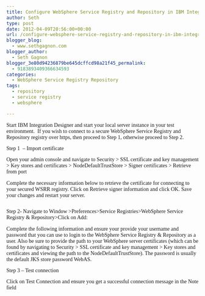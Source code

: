 ```yaml
---
title: Configure WebSphere Service Registry and Repository in IBM Integration Designer
author: Seth
type: post
date: 2012-04-09T20:56:00+00:00
url: /configure-websphere-service-registry-and-repository-in-ibm-integration-designer/
blogger_blog:
  - www.sethgagnon.com
blogger_author:
  - Seth Gagnon
blogger_3e80d94236879be645dcffcd98a21f45_permalink:
  - 9183893409366634593
categories:
  - WebSphere Service Registry Repository
tags:
  - repository
  - service registry
  - websphere

---
```

<div class="MsoNormal" style="margin: 0 0 10pt; text-align: left;">
  <span style="font-family: Calibri;">Start IBM Integration Designer and start your local server instance in your test environment.  If you wish to connect to a secure WebSphere Service Registry and Repository registry over https, then proceed to Step 1, otherwise proceed to Step 2.</span>
</div>

<div class="MsoNormal" style="margin: 0 0 10pt;">
  <span style="font-family: Calibri;">Step 1  &#8211; Import certificate</span>
</div>

<div class="MsoNormal" style="margin: 0 0 10pt;">
  <span style="font-family: Calibri;">Open your admin console and navigate to Security > SSL certificate and key management > Key stores and certificates > NodeDefaultTrustStore > Signer certificates > Retrieve from port</span>
</div>

<div class="MsoNormal" style="margin: 0 0 10pt;">
  <span style="font-family: Calibri;">Complete the necessary information below to retrieve the certificate for connecting to your secured WSRR registry. Click on Retrieve signer information and click OK. Save your changes and restart your server.</span>
</div>

<div class="separator" style="clear: both; text-align: center;">
  <a style="margin-left: 1em; margin-right: 1em;" href="https://i1.wp.com/www.sethgagnon.com/wp-content/uploads/2012/04/wsrrpic1.png"><img src="https://i1.wp.com/www.sethgagnon.com/wp-content/uploads/2012/04/wsrrpic1.png?resize=320%2C241" alt="" border="0" data-recalc-dims="1" /></a>
</div>

<div class="MsoNormal" style="margin: 0 0 10pt;">
  <!--more-->
</div>

<div class="MsoNormal" style="margin: 0 0 10pt;">
  <span style="font-family: Calibri;">Step 2- Navigate to Window >Preferences>Service Registries>WebSphere Service Registry & Repository>Click on Add:</span>
</div>

<div class="separator" style="clear: both; text-align: center;">
  <a style="margin-left: 1em; margin-right: 1em;" href="https://i1.wp.com/www.sethgagnon.com/wp-content/uploads/2012/04/wsrrpic3.png"><img src="https://i1.wp.com/www.sethgagnon.com/wp-content/uploads/2012/04/wsrrpic3.png?resize=320%2C241" alt="" border="0" data-recalc-dims="1" /></a>
</div>

<p class="MsoNormal" style="margin: 0 0 10pt;">
  <span style="font-family: Calibri;">Complete the following information and ensure your provide your username and password that you can use to login to the WebSphere Service Registry & Repository as a user. Also be sure to provide the path to your WebSphere server certificates (which can be found by navigating to Security > SSL certificate and key management > Key stores and certificates and viewing the path to the NodeDefaultTrustStore). The password is usually the default JKS store password WebAS.</span>
</p>

<p class="MsoNormal" style="margin: 0 0 10pt;">
  <span style="font-family: Calibri;">Step 3 – Test connection</span>
</p>

<p class="MsoNormal" style="margin: 0 0 10pt;">
  <span style="font-family: Calibri;">Click on Test Connection and ensure you get a successful connection message in the Note field</span>
</p>

<div class="blogger-post-footer">
  <img src="https://blogger.googleusercontent.com/tracker/7034800122336943439-9183893409366634593?l=www.sethgagnon.com" alt="" width="1" height="1" />
</div>